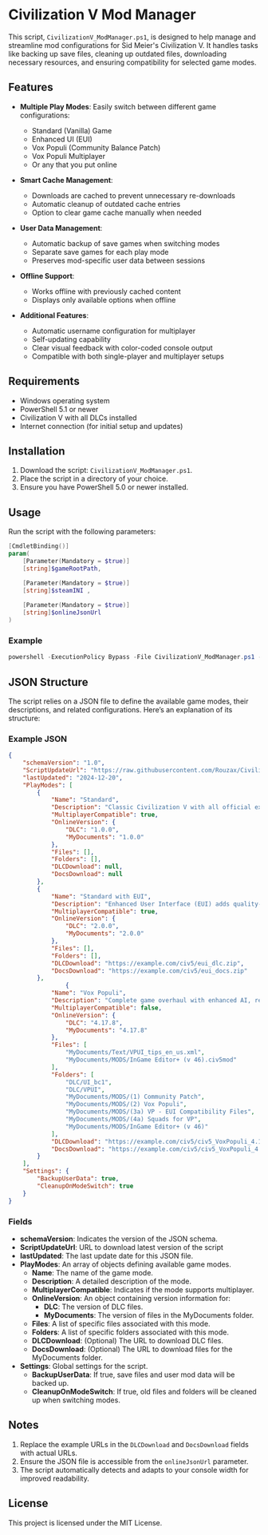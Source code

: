 # Civilization V Mod Manager

This script, `CivilizationV_ModManager.ps1`, is designed to help manage and streamline mod configurations for Sid Meier's Civilization V. It handles tasks like backing up save files, cleaning up outdated files, downloading necessary resources, and ensuring compatibility for selected game modes.

## Features

- **Multiple Play Modes**: Easily switch between different game configurations:
  - Standard (Vanilla) Game
  - Enhanced UI (EUI)
  - Vox Populi (Community Balance Patch)
  - Vox Populi Multiplayer
  - Or any that you put online

- **Smart Cache Management**:
  - Downloads are cached to prevent unnecessary re-downloads
  - Automatic cleanup of outdated cache entries
  - Option to clear game cache manually when needed

- **User Data Management**:
  - Automatic backup of save games when switching modes
  - Separate save games for each play mode
  - Preserves mod-specific user data between sessions

- **Offline Support**:
  - Works offline with previously cached content
  - Displays only available options when offline

- **Additional Features**:
  - Automatic username configuration for multiplayer
  - Self-updating capability
  - Clear visual feedback with color-coded console output
  - Compatible with both single-player and multiplayer setups

## Requirements

- Windows operating system
- PowerShell 5.1 or newer
- Civilization V with all DLCs installed
- Internet connection (for initial setup and updates)

## Installation
1. Download the script: `CivilizationV_ModManager.ps1`.
2. Place the script in a directory of your choice.
3. Ensure you have PowerShell 5.0 or newer installed.

## Usage
Run the script with the following parameters:
```powershell
[CmdletBinding()]
param(
    [Parameter(Mandatory = $true)]
    [string]$gameRootPath,

    [Parameter(Mandatory = $true)]
    [string]$steamINI ,
    
    [Parameter(Mandatory = $true)]
    [string]$onlineJsonUrl
)
```
### Example
```powershell
powershell -ExecutionPolicy Bypass -File CivilizationV_ModManager.ps1 -gameRootPath "C:\Games\Civ5" -steamINI "steam.ini" -onlineJsonUrl "https://example.com/civ5/modes.json"
```

## JSON Structure
The script relies on a JSON file to define the available game modes, their descriptions, and related configurations. Here’s an explanation of its structure:

### Example JSON
```json
{
    "schemaVersion": "1.0",
    "ScriptUpdateUrl": "https://raw.githubusercontent.com/Rouzax/CivilizationV_ModManager/main/CivilizationV_ModManager.ps1",
    "lastUpdated": "2024-12-20",
    "PlayModes": [
        {
            "Name": "Standard",
            "Description": "Classic Civilization V with all official expansions. Features vanilla gameplay and standard AI. Fully compatible with multiplayer and achievements. Perfect for new players.",
            "MultiplayerCompatible": true,
            "OnlineVersion": {
                "DLC": "1.0.0",
                "MyDocuments": "1.0.0"
            },
            "Files": [],
            "Folders": [],
            "DLCDownload": null,
            "DocsDownload": null
        },
        {
            "Name": "Standard with EUI",
            "Description": "Enhanced User Interface (EUI) adds quality-of-life improvements for gameplay. Compatible with multiplayer but may disable achievements.",
            "MultiplayerCompatible": true,
            "OnlineVersion": {
                "DLC": "2.0.0",
                "MyDocuments": "2.0.0"
            },
            "Files": [],
            "Folders": [],
            "DLCDownload": "https://example.com/civ5/eui_dlc.zip",
            "DocsDownload": "https://example.com/civ5/eui_docs.zip"
        },
                {
            "Name": "Vox Populi",
            "Description": "Complete game overhaul with enhanced AI, rebalanced civilizations, and new gameplay systems. Includes improved UI and In-Game Editor. For experienced players seeking challenges.",
            "MultiplayerCompatible": false,
            "OnlineVersion": {
                "DLC": "4.17.8",
                "MyDocuments": "4.17.8"
            },
            "Files": [
                "MyDocuments/Text/VPUI_tips_en_us.xml",
                "MyDocuments/MODS/InGame Editor+ (v 46).civ5mod"
            ],
            "Folders": [
                "DLC/UI_bc1",
                "DLC/VPUI",
                "MyDocuments/MODS/(1) Community Patch",
                "MyDocuments/MODS/(2) Vox Populi",
                "MyDocuments/MODS/(3a) VP - EUI Compatibility Files",
                "MyDocuments/MODS/(4a) Squads for VP",
                "MyDocuments/MODS/InGame Editor+ (v 46)"
            ],
            "DLCDownload": "https://example.com/civ5/civ5_VoxPopuli_4.17.8 _dlc.zip",
            "DocsDownload": "https://example.com/civ5/civ5_VoxPopuli_4.17.8 _dlc.zip"
        }
    ],
    "Settings": {
        "BackupUserData": true,
        "CleanupOnModeSwitch": true
    }
}
```

### Fields
- **schemaVersion**: Indicates the version of the JSON schema.
- **ScriptUpdateUrl**: URL to download latest version of the script
- **lastUpdated**: The last update date for this JSON file.
- **PlayModes**: An array of objects defining available game modes.
  - **Name**: The name of the game mode.
  - **Description**: A detailed description of the mode.
  - **MultiplayerCompatible**: Indicates if the mode supports multiplayer.
  - **OnlineVersion**: An object containing version information for:
    - **DLC**: The version of DLC files.
    - **MyDocuments**: The version of files in the MyDocuments folder.
  - **Files**: A list of specific files associated with this mode.
  - **Folders**: A list of specific folders associated with this mode.
  - **DLCDownload**: (Optional) The URL to download DLC files.
  - **DocsDownload**: (Optional) The URL to download files for the MyDocuments folder.
- **Settings**: Global settings for the script.
  - **BackupUserData**: If true, save files and user mod data will be backed up.
  - **CleanupOnModeSwitch**: If true, old files and folders will be cleaned up when switching modes.

## Notes
1. Replace the example URLs in the `DLCDownload` and `DocsDownload` fields with actual URLs.
2. Ensure the JSON file is accessible from the `onlineJsonUrl` parameter.
3. The script automatically detects and adapts to your console width for improved readability.

## License
This project is licensed under the MIT License.

